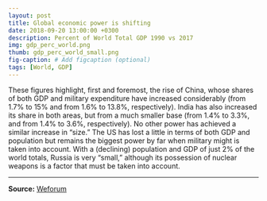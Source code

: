 ```yaml
---
layout: post
title: Global economic power is shifting
date: 2018-09-20 13:00:00 +0300
description: Percent of World Total GDP 1990 vs 2017
img: gdp_perc_world.png
thumb: gdp_perc_world_small.png
fig-caption: # Add figcaption (optional)
tags: [World, GDP]
---
```

These figures highlight, first and foremost, the rise of China, whose shares of both GDP and military expenditure have increased considerably (from 1.7% to 15% and from 1.6% to 13.8%, respectively). India has also increased its share in both areas, but from a much smaller base (from 1.4% to 3.3%, and from 1.4% to 3.6%, respectively). No other power has achieved a similar increase in “size.” The US has lost a little in terms of both GDP and population but remains the biggest power by far when military might is taken into account. With a (declining) population and GDP of just 2% of the world totals, Russia is very “small,” although its possession of nuclear weapons is a factor that must be taken into account.

---

**Source:** [Weforum](https://www.weforum.org/agenda/2018/07/is-this-the-end-of-multilateralism)
